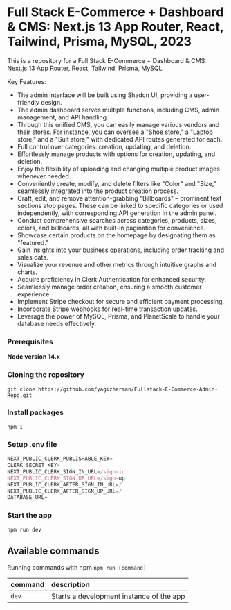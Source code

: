 # Full Stack E-Commerce + Dashboard & CMS: Next.js 13 App Router, React, Tailwind, Prisma, MySQL, 2023

This is a repository for a Full Stack E-Commerce + Dashboard & CMS: Next.js 13 App Router, React, Tailwind, Prisma, MySQL

Key Features:

- The admin interface will be built using Shadcn UI, providing a user-friendly design.
- The admin dashboard serves multiple functions, including CMS, admin management, and API handling.
- Through this unified CMS, you can easily manage various vendors and their stores. For instance, you can oversee a "Shoe store," a "Laptop store," and a "Suit store," with dedicated API routes generated for each.
- Full control over categories: creation, updating, and deletion.
- Effortlessly manage products with options for creation, updating, and deletion.
- Enjoy the flexibility of uploading and changing multiple product images whenever needed.
- Conveniently create, modify, and delete filters like "Color" and "Size," seamlessly integrated into the product creation process.
- Craft, edit, and remove attention-grabbing "Billboards" – prominent text sections atop pages. These can be linked to specific categories or used independently, with corresponding API generation in the admin panel.
- Conduct comprehensive searches across categories, products, sizes, colors, and billboards, all with built-in pagination for convenience.
- Showcase certain products on the homepage by designating them as "featured."
- Gain insights into your business operations, including order tracking and sales data.
- Visualize your revenue and other metrics through intuitive graphs and charts.
- Acquire proficiency in Clerk Authentication for enhanced security.
- Seamlessly manage order creation, ensuring a smooth customer experience.
- Implement Stripe checkout for secure and efficient payment processing.
- Incorporate Stripe webhooks for real-time transaction updates.
- Leverage the power of MySQL, Prisma, and PlanetScale to handle your database needs effectively.

### Prerequisites

**Node version 14.x**

### Cloning the repository

```shell
git clone https://github.com/yagizharman/Fullstack-E-Commerce-Admin-Repo.git
```

### Install packages

```shell
npm i
```

### Setup .env file

```js
NEXT_PUBLIC_CLERK_PUBLISHABLE_KEY=
CLERK_SECRET_KEY=
NEXT_PUBLIC_CLERK_SIGN_IN_URL=/sign-in
NEXT_PUBLIC_CLERK_SIGN_UP_URL=/sign-up
NEXT_PUBLIC_CLERK_AFTER_SIGN_IN_URL=/
NEXT_PUBLIC_CLERK_AFTER_SIGN_UP_URL=/
DATABASE_URL=

```

### Start the app

```shell
npm run dev
```

## Available commands

Running commands with npm `npm run [command]`

| command | description                              |
| :------ | :--------------------------------------- |
| `dev`   | Starts a development instance of the app |
